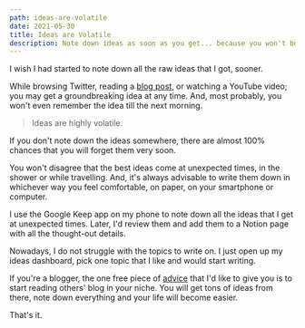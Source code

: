```yaml
---
path: ideas-are-volatile
date: 2021-05-30
title: Ideas are Volatile
description: Note down ideas as soon as you get... because you won't be able to retain even till the next morning.
---
```


I wish I had started to note down all the raw ideas that I got, sooner.

While browsing Twitter, reading a [blog post](https://deepakness.com/blog/how-i-started-writing/), or watching a YouTube video; you may get a groundbreaking idea at any time. And, most probably, you won't even remember the idea till the next morning.

> Ideas are highly volatile.

If you don't note down the ideas somewhere, there are almost 100% chances that you will forget them very soon.

You won't disagree that the best ideas come at unexpected times, in the shower or while travelling. And, it's always advisable to write them down in whichever way you feel comfortable, on paper, on your smartphone or computer.

I use the Google Keep app on my phone to note down all the ideas that I get at unexpected times. Later, I'd review them and add them to a Notion page with all the thought-out details.

Nowadays, I do not struggle with the topics to write on. I just open up my ideas dashboard, pick one topic that I like and would start writing.

If you're a blogger, the one free piece of [advice](https://compile.blog/why-your-blog-is-not-growing/) that I'd like to give you is to start reading others' blog in your niche. You will get tons of ideas from there, note down everything and your life will become easier.

That's it.